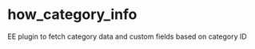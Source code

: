 how_category_info
=================

EE plugin to fetch category data and custom fields based on category ID
